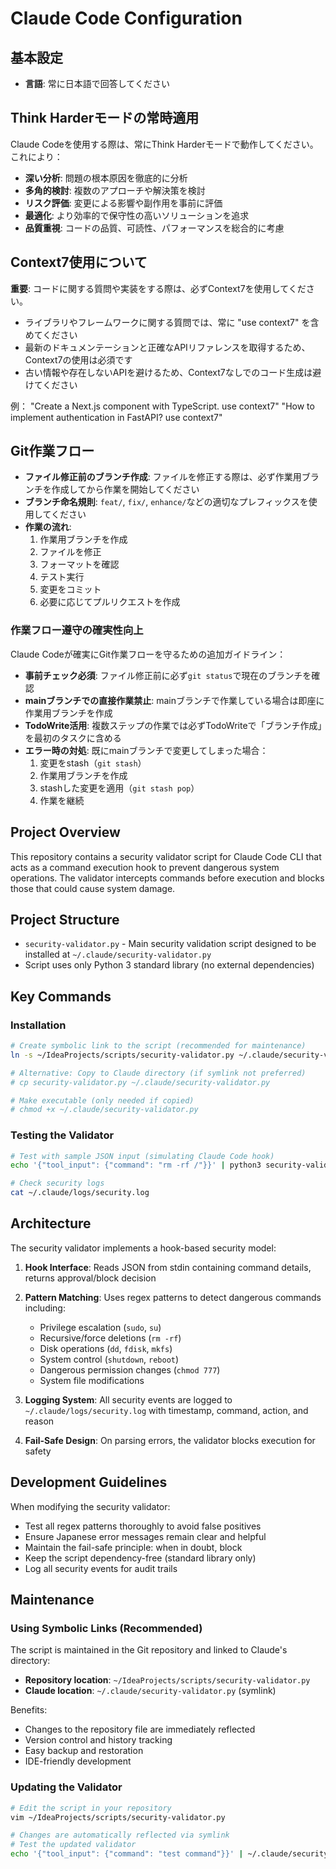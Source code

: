 # Claude Code Configuration

## 基本設定

- **言語**: 常に日本語で回答してください

## Think Harderモードの常時適用

Claude Codeを使用する際は、常にThink Harderモードで動作してください。これにより：

- **深い分析**: 問題の根本原因を徹底的に分析
- **多角的検討**: 複数のアプローチや解決策を検討
- **リスク評価**: 変更による影響や副作用を事前に評価
- **最適化**: より効率的で保守性の高いソリューションを追求
- **品質重視**: コードの品質、可読性、パフォーマンスを総合的に考慮

## Context7使用について

**重要**: コードに関する質問や実装をする際は、必ずContext7を使用してください。

- ライブラリやフレームワークに関する質問では、常に "use context7" を含めてください
- 最新のドキュメンテーションと正確なAPIリファレンスを取得するため、Context7の使用は必須です
- 古い情報や存在しないAPIを避けるため、Context7なしでのコード生成は避けてください

例：
"Create a Next.js component with TypeScript. use context7"
"How to implement authentication in FastAPI? use context7"

## Git作業フロー

- **ファイル修正前のブランチ作成**:
  ファイルを修正する際は、必ず作業用ブランチを作成してから作業を開始してください
- **ブランチ命名規則**: 
  `feat/`, `fix/`, `enhance/`などの適切なプレフィックスを使用してください
- **作業の流れ**:
  1. 作業用ブランチを作成
  2. ファイルを修正
  3. フォーマットを確認
  4. テスト実行
  5. 変更をコミット
  6. 必要に応じてプルリクエストを作成

### 作業フロー遵守の確実性向上

Claude Codeが確実にGit作業フローを守るための追加ガイドライン：

- **事前チェック必須**: ファイル修正前に必ず`git status`で現在のブランチを確認
- **mainブランチでの直接作業禁止**: mainブランチで作業している場合は即座に作業用ブランチを作成
- **TodoWrite活用**: 複数ステップの作業では必ずTodoWriteで「ブランチ作成」を最初のタスクに含める
- **エラー時の対処**: 既にmainブランチで変更してしまった場合：
  1. 変更をstash（`git stash`）
  2. 作業用ブランチを作成
  3. stashした変更を適用（`git stash pop`）
  4. 作業を継続

## Project Overview

This repository contains a security validator script for Claude Code CLI that acts as a command execution hook to prevent dangerous system operations. The validator intercepts commands before execution and blocks those that could cause system damage.

## Project Structure

- `security-validator.py` - Main security validation script designed to be installed at `~/.claude/security-validator.py`
- Script uses only Python 3 standard library (no external dependencies)

## Key Commands

### Installation
```bash
# Create symbolic link to the script (recommended for maintenance)
ln -s ~/IdeaProjects/scripts/security-validator.py ~/.claude/security-validator.py

# Alternative: Copy to Claude directory (if symlink not preferred)
# cp security-validator.py ~/.claude/security-validator.py

# Make executable (only needed if copied)
# chmod +x ~/.claude/security-validator.py
```

### Testing the Validator
```bash
# Test with sample JSON input (simulating Claude Code hook)
echo '{"tool_input": {"command": "rm -rf /"}}' | python3 security-validator.py

# Check security logs
cat ~/.claude/logs/security.log
```

## Architecture

The security validator implements a hook-based security model:

1. **Hook Interface**: Reads JSON from stdin containing command details, returns approval/block decision
2. **Pattern Matching**: Uses regex patterns to detect dangerous commands including:
   - Privilege escalation (`sudo`, `su`)
   - Recursive/force deletions (`rm -rf`)
   - Disk operations (`dd`, `fdisk`, `mkfs`)
   - System control (`shutdown`, `reboot`)
   - Dangerous permission changes (`chmod 777`)
   - System file modifications

3. **Logging System**: All security events are logged to `~/.claude/logs/security.log` with timestamp, command, action, and reason

4. **Fail-Safe Design**: On parsing errors, the validator blocks execution for safety

## Development Guidelines

When modifying the security validator:
- Test all regex patterns thoroughly to avoid false positives
- Ensure Japanese error messages remain clear and helpful
- Maintain the fail-safe principle: when in doubt, block
- Keep the script dependency-free (standard library only)
- Log all security events for audit trails

## Maintenance

### Using Symbolic Links (Recommended)
The script is maintained in the Git repository and linked to Claude's directory:
- **Repository location**: `~/IdeaProjects/scripts/security-validator.py`
- **Claude location**: `~/.claude/security-validator.py` (symlink)

Benefits:
- Changes to the repository file are immediately reflected
- Version control and history tracking
- Easy backup and restoration
- IDE-friendly development

### Updating the Validator
```bash
# Edit the script in your repository
vim ~/IdeaProjects/scripts/security-validator.py

# Changes are automatically reflected via symlink
# Test the updated validator
echo '{"tool_input": {"command": "test command"}}' | ~/.claude/security-validator.py
```